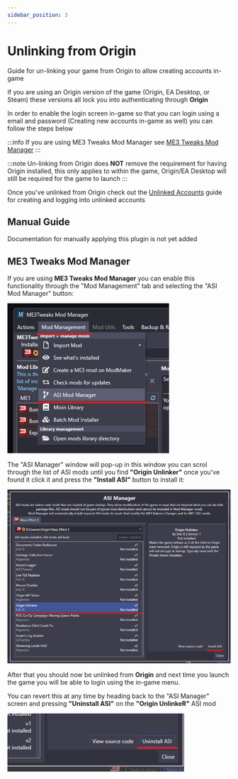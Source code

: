 ```yaml
---
sidebar_position: 3
---
```


# Unlinking from Origin

Guide for un-linking your game from Origin to allow creating accounts in-game


If you are using an Origin version of the game (Origin, EA Desktop, or Steam) these versions all lock you into authenticating through **Origin**

In order to enable the login screen in-game so that you can login using a email and password (Creating new accounts in-game as well) you can follow
the steps below

:::info
If you are using ME3 Tweaks Mod Manager see [ME3 Tweaks Mod Manager](#me3-tweaks-mod-manager)
:::

:::note
Un-linking from Origin does **NOT** remove the requirement for having Origin installed, this only applies to within the game, Origin/EA Desktop will still be required for the game to launch
:::

Once you've unlinked from Origin check out the [Unlinked Accounts](unlinked-accounts.md) guide for creating and logging into unlinked accounts

## Manual Guide

Documentation for manually applying this plugin is not yet added

## ME3 Tweaks Mod Manager

If you are using **ME3 Tweaks Mod Manager** you can enable this functionality through the "Mod Management" tab and selecting the "ASI Mod Manager" button:

![ASI mods button](./img/me3-tweaks-asi-mods.png)

The "ASI Manager" window will pop-up in this window you can scrol through the list of ASI mods until you find **"Origin Unlinker"** once you've found it click
it and press the **"Install ASI"** button to install it:

![Origin unlinker tweak](./img/me3-tweaks-origin-unlinker.png)

After that you should now be unlinked from **Origin** and next time you launch the game you will be able to login using the in-game menu.

You can revert this at any time by heading back to the "ASI Manager" screen and pressing **"Uninstall ASI"** on the **"Origin UnlinkeR"** ASI mod

![Origin unlinker tweak remove](./img/me3-tweaks-origin-unlinker-rem.png)


